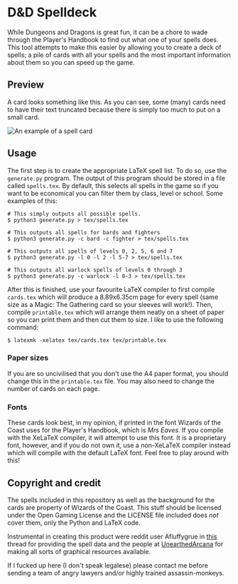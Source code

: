 # D&D Spelldeck

While Dungeons and Dragons is great fun, it can be a chore to wade through the
Player's Handbook to find out what one of your spells does. This tool attempts
to make this easier by allowing you to create a deck of spells; a pile of cards
with all your spells and the most important information about them so you can
speed up the game.

## Preview

A card looks something like this. As you can see, some (many) cards need to have
their text truncated because there is simply too much to put on a small card.

![An example of a spell card](http://i.imgur.com/gLl9PwI.png)

## Usage

The first step is to create the appropriate LaTeX spell list. To do so, use the
`generate.py` program. The output of this program should be stored in a file
called `spells.tex`. By default, this selects all spells in the game so if you
want to be economical you can filter them by class, level or school. Some
examples of this:

    # This simply outputs all possible spells.
    $ python3 generate.py > tex/spells.tex

    # This outputs all spells for bards and fighters
    $ python3 generate.py -c bard -c fighter > tex/spells.tex

    # This outputs all spells of levels 0, 2, 5, 6 and 7
    $ python3 generate.py -l 0 -l 2 -l 5-7 > tex/spells.tex

    # This outputs all warlock spells of levels 0 through 3
    $ python3 generate.py -c warlock -l 0-3 > tex/spells.tex

After this is finished, use your favourite LaTeX compiler to first compile
`cards.tex` which will produce a 8.89x6.35cm page for every spell (same size as
a Magic: The Gathering card so your sleeves will work!). Then, compile
`printable.tex` which will arrange them neatly on a sheet of paper so you can
print them and then cut them to size. I like to use the following command:

    $ latexmk -xelatex tex/cards.tex tex/printable.tex

### Paper sizes

If you are so uncivilised that you don't use the A4 paper format, you should
change this in the `printable.tex` file. You may also need to change the number
of cards on each page.

### Fonts

These cards look best, in my opinion, if printed in the font Wizards of the
Coast uses for the Player's Handbook, which is *Mrs Eaves*. If you compile with
the XeLaTeX compiler, it will attempt to use this font. It is a proprietary
font, however, and if you do not own it, use a non-XeLaTeX compiler instead
which will compile with the default LaTeX font. Feel free to play around with
this!

## Copyright and credit

The spells included in this repository as well as the background for the cards
are property of Wizards of the Coast. This stuff should be licensed under the
Open Gaming License and the LICENSE file included does *not* cover them, only
the Python and LaTeX code.

Instrumental in creating this product were reddit user Afluffygrue in
[this](https://www.reddit.com/r/DnD/comments/2yirik/after_hours_of_cleaning_here_are_the_complete/)
thread for providing the spell data and the people at [UnearthedArcana](https://www.reddit.com/r/UnearthedArcana/) for making all
sorts of graphical resources available.

If I fucked up here (I don't speak legalese) please contact me before sending a
team of angry lawyers and/or highly trained assassin-monkeys.
